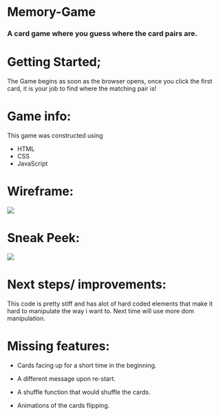 # Memory-Game  
### A card game where you guess where the card pairs are.

# Getting Started;

The Game begins as soon as the browser opens, once you click the first card, it is your job to find where the matching pair is!

# Game info:

This game was constructed using
- HTML 
- CSS 
- JavaScript

# Wireframe:
![](https://i.ibb.co/LQrKq5K/Screenshot-from-2021-10-22-10-17-02.png)

# Sneak Peek:
![](https://i.ibb.co/k2QyYDP/Screenshot-from-2021-10-21-12-17-40.png)

# Next steps/ improvements:

This code is pretty stiff and has alot of hard coded elements that make it hard to manipulate the way i want to. Next time will use more dom manipulation.

# Missing features:

- Cards facing up for a short time in the beginning.

- A different message upon re-start.

- A shuffle function that would shuffle the cards.

- Animations of the cards flipping.
